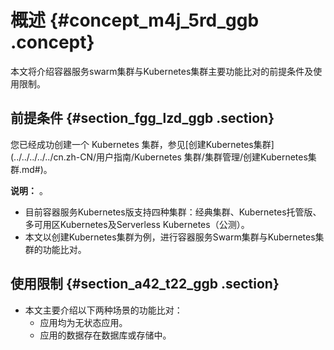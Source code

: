 # 概述 {#concept_m4j_5rd_ggb .concept}

本文将介绍容器服务swarm集群与Kubernetes集群主要功能比对的前提条件及使用限制。

## 前提条件 {#section_fgg_lzd_ggb .section}

您已经成功创建一个 Kubernetes 集群，参见[创建Kubernetes集群](../../../../../cn.zh-CN/用户指南/Kubernetes 集群/集群管理/创建Kubernetes集群.md#)。

**说明：** 。

-   目前容器服务Kubernetes版支持四种集群：经典集群、Kubernetes托管版、多可用区Kubernetes及Serverless Kubernetes（公测）。
-   本文以创建Kubernetes集群为例，进行容器服务Swarm集群与Kubernetes集群的功能比对。

## 使用限制 {#section_a42_t22_ggb .section}

-   本文主要介绍以下两种场景的功能比对：
    -   应用均为无状态应用。
    -   应用的数据存在数据库或存储中。

